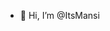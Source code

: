 - 👋 Hi, I’m @ItsMansi
<!---- 👀 I’m interested in ...
- 🌱 I’m currently learning ...
- 💞️ I’m looking to collaborate on ...
- 📫 How to reach me ... --->

<!---
ItsMansi/ItsMansi is a ✨ special ✨ repository because its `README.md` (this file) appears on your GitHub profile.
You can click the Preview link to take a look at your changes.
--->
